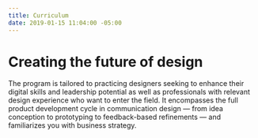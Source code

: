 ```yaml
---
title: Curriculum
date: 2019-01-15 11:04:00 -05:00
---
```


# Creating the future of design

The program is tailored to practicing designers seeking to enhance their digital skills and leadership potential as well as professionals with relevant design experience who want to enter the field. It encompasses the full product development cycle in communication design — from idea conception to prototyping to feedback-based refinements — and familiarizes you with business strategy.